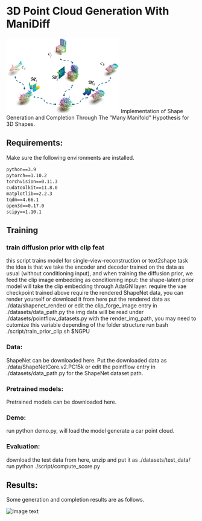 # 3D Point Cloud Generation With ManiDiff
<img src="manidiff/fig1.png" alt="Image text" width="300" height="200"/>
Implementation of Shape Generation and Completion Through The ”Many Manifold” Hypothesis for 3D Shapes.

## Requirements:
Make sure the following environments are installed.
    
    python==3.9
    pytorch==1.10.2
    torchvision==0.11.3
    cudatoolkit==11.8.0
    matplotlib==2.2.3
    tqdm==4.66.1
    open3d==0.17.0
    scipy==1.10.1

## Training


### train diffusion prior with clip feat
this script trains model for single-view-reconstruction or text2shape task
the idea is that we take the encoder and decoder trained on the data as usual (without conditioning input), and when training the diffusion prior, we feed the clip image embedding as conditioning input: the shape-latent prior model will take the clip embedding through AdaGN layer.
require the vae checkpoint trained above
require the rendered ShapeNet data, you can render yourself or download it from here
put the rendered data as ./data/shapenet_render/ or edit the clip_forge_image entry in ./datasets/data_path.py
the img data will be read under ./datasets/pointflow_datasets.py with the render_img_path, you may need to cutomize this variable depending of the folder structure
run bash ./script/train_prior_clip.sh $NGPU

### Data:
ShapeNet can be downloaded here.
Put the downloaded data as ./data/ShapeNetCore.v2.PC15k or edit the pointflow entry in ./datasets/data_path.py for the ShapeNet dataset path.

### Pretrained models:
Pretrained models can be downloaded here.

### Demo:
run python demo.py, will load the model generate a car point cloud. 

### Evaluation:
download the test data from here, unzip and put it as ./datasets/test_data/
run python ./script/compute_score.py 

## Results:
Some generation and completion results are as follows.

<img src="manidiff/result.png" alt="Image text" width="600" height="800">
